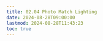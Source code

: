 ```yaml
---
title: 02.04 Photo Match Lighting
date: 2024-08-28T09:00:00
lastmod: 2024-08-28T11:43:23
toc: true
---
```

